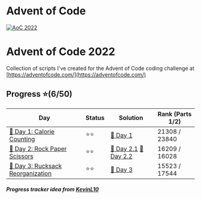 # Advent of Code
[![AoC 2022](https://img.shields.io/badge/2022-★_6-44cc11)](https://adventofcode.com/2022)

# Advent of Code 2022
Collection of scripts I've created for the Advent of Code coding challenge at
[https://adventofcode.com/](https://adventofcode.com/)

## Progress ⭐(6/50)
| Day                                    | Status   | Solution                           | Rank (Parts 1/2)       |
| -----------                           | ---------| --------                            | ---------   |
| [🎄 Day 1: Calorie Counting](2022/Day1)        | ⭐⭐    | [🎯 Day 1](2022/Day1/1.py)       | 21308 / 23840  |
| [🎄 Day 2: Rock Paper Scissors](2022/Day2)        | ⭐⭐    | [🎯 Day 2.1](2022/Day2/1.py) [🎯 Day 2.2](2022/Day2/2.py)       | 16209 / 16028  |
| [🎄 Day 3: Rucksack Reorganization](2022/Day3)        | ⭐⭐    | [🎯 Day 3](2022/Day3/1.py)        | 15523 / 17544  |

##### Progress tracker idea from [KevinL10](https://github.com/KevinL10/advent-of-code)